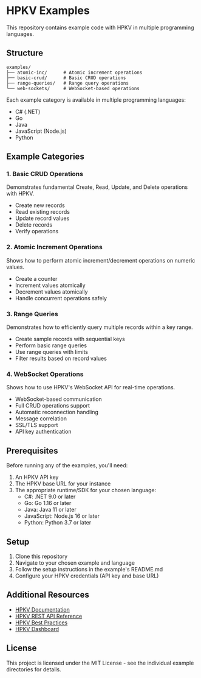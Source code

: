 # HPKV Examples

This repository contains example code with HPKV in multiple programming languages.

## Structure

```
examples/
├── atomic-inc/      # Atomic increment operations
├── basic-crud/      # Basic CRUD operations
├── range-queries/   # Range query operations
└── web-sockets/     # WebSocket-based operations
```

Each example category is available in multiple programming languages:
- C# (.NET)
- Go
- Java
- JavaScript (Node.js)
- Python

## Example Categories

### 1. Basic CRUD Operations
Demonstrates fundamental Create, Read, Update, and Delete operations with HPKV.
- Create new records
- Read existing records
- Update record values
- Delete records
- Verify operations

### 2. Atomic Increment Operations
Shows how to perform atomic increment/decrement operations on numeric values.
- Create a counter
- Increment values atomically
- Decrement values atomically
- Handle concurrent operations safely

### 3. Range Queries
Demonstrates how to efficiently query multiple records within a key range.
- Create sample records with sequential keys
- Perform basic range queries
- Use range queries with limits
- Filter results based on record values

### 4. WebSocket Operations
Shows how to use HPKV's WebSocket API for real-time operations.
- WebSocket-based communication
- Full CRUD operations support
- Automatic reconnection handling
- Message correlation
- SSL/TLS support
- API key authentication

## Prerequisites

Before running any of the examples, you'll need:

1. An HPKV API key
2. The HPKV base URL for your instance
3. The appropriate runtime/SDK for your chosen language:
   - C#: .NET 9.0 or later
   - Go: Go 1.16 or later
   - Java: Java 11 or later
   - JavaScript: Node.js 16 or later
   - Python: Python 3.7 or later

## Setup

1. Clone this repository
2. Navigate to your chosen example and language
3. Follow the setup instructions in the example's README.md
4. Configure your HPKV credentials (API key and base URL)

## Additional Resources

- [HPKV Documentation](https://hpkv.io/docs)
- [HPKV REST API Reference](https://hpkv.io/docs/rest-api)
- [HPKV Best Practices](https://hpkv.io/docs/best-practices)
- [HPKV Dashboard](https://hpkv.io/dashboard) 

## License

This project is licensed under the MIT License - see the individual example directories for details. 